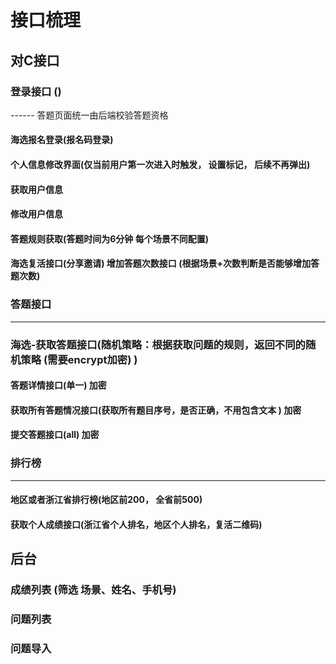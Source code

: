 # 接口梳理

## 对C接口



### 登录接口  ()

------  答题页面统一由后端校验答题资格

#### 海选报名登录(报名码登录)   

#### 个人信息修改界面(仅当前用户第一次进入时触发， 设置标记，  后续不再弹出)

#### 获取用户信息
#### 修改用户信息

#### 答题规则获取(答题时间为6分钟   每个场景不同配置)


#### 海选复活接口(分享邀请)    增加答题次数接口 (根据场景+次数判断是否能够增加答题次数)


### 答题接口
------

### 海选-获取答题接口(随机策略：根据获取问题的规则，返回不同的随机策略    (需要encrypt加密)    )

#### 答题详情接口(单一)  加密

#### 获取所有答题情况接口(获取所有题目序号，是否正确，不用包含文本 )    加密

#### 提交答题接口(all)          加密



### 

### 排行榜

------

#### 地区或者浙江省排行榜(地区前200， 全省前500)

#### 获取个人成绩接口(浙江省个人排名，地区个人排名，复活二维码)




## 后台

###  成绩列表 (筛选 场景、姓名、手机号)

###  问题列表
###  问题导入